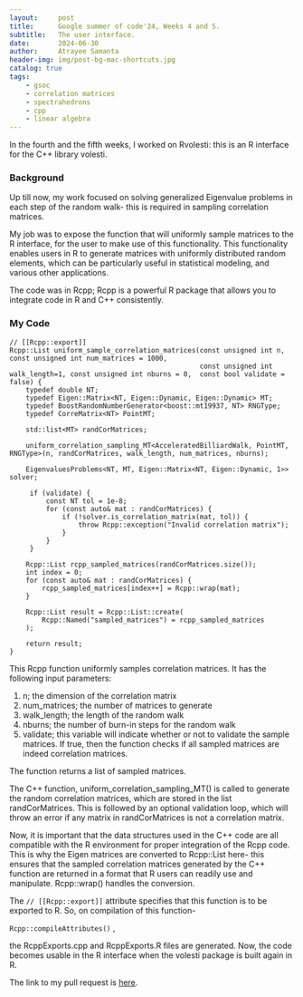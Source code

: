 ```yaml
---
layout:     post
title:      Google summer of code'24, Weeks 4 and 5.
subtitle:   The user interface.
date:       2024-06-30
author:     Atrayee Samanta
header-img: img/post-bg-mac-shortcuts.jpg
catalog: true
tags:
    - gsoc
    - correlation matrices
    - spectrahedrons
    - cpp
    - linear algebra
---
```


In the fourth and the fifth weeks, I worked on Rvolesti: this is an R interface for the C++ library volesti.

### Background

Up till now, my work focused on solving generalized Eigenvalue problems in each step of the random walk- this is required in sampling correlation matrices.

My job was to expose the function that will uniformly sample matrices to the R interface, for the user to make use of this functionality. This functionality enables users in R to generate matrices with uniformly distributed random elements, which can be particularly useful in statistical modeling, and various other applications.

The code was in Rcpp; Rcpp is a powerful R package that allows you to integrate code in R and C++ consistently.

### My Code

```
// [[Rcpp::export]]
Rcpp::List uniform_sample_correlation_matrices(const unsigned int n, const unsigned int num_matrices = 1000,
                                               const unsigned int walk_length=1, const unsigned int nburns = 0,  const bool validate = false) {
    typedef double NT;
    typedef Eigen::Matrix<NT, Eigen::Dynamic, Eigen::Dynamic> MT;
    typedef BoostRandomNumberGenerator<boost::mt19937, NT> RNGType;
    typedef CorreMatrix<NT> PointMT;

    std::list<MT> randCorMatrices;

    uniform_correlation_sampling_MT<AcceleratedBilliardWalk, PointMT, RNGType>(n, randCorMatrices, walk_length, num_matrices, nburns);

    EigenvaluesProblems<NT, MT, Eigen::Matrix<NT, Eigen::Dynamic, 1>> solver;

     if (validate) {
         const NT tol = 1e-8;
         for (const auto& mat : randCorMatrices) {
             if (!solver.is_correlation_matrix(mat, tol)) {
                 throw Rcpp::exception("Invalid correlation matrix");
             }
         }
     } 

    Rcpp::List rcpp_sampled_matrices(randCorMatrices.size());
    int index = 0;
    for (const auto& mat : randCorMatrices) {
        rcpp_sampled_matrices[index++] = Rcpp::wrap(mat);
    }

    Rcpp::List result = Rcpp::List::create(
        Rcpp::Named("sampled_matrices") = rcpp_sampled_matrices
    );

    return result;
}
 ```

This Rcpp function uniformly samples correlation matrices. It has the following input parameters:
1. n; the dimension of the correlation matrix
2. num_matrices; the number of matrices to generate
3. walk_length; the length of the random walk
4. nburns; the number of burn-in steps for the random walk
5. validate; this variable will indicate whether or not to validate the sample matrices. If true, then the function checks if all sampled matrices are indeed correlation matrices.


The function returns a list of sampled matrices.

The C++ function, uniform_correlation_sampling_MT() is called to generate the random correlation matrices, which are stored in the list randCorMatrices. This is followed by an optional validation loop, which will throw an error if any matrix in randCorMatrices is not a correlation matrix.

Now, it is important that the data structures used in the C++ code are all compatible with the R environment for proper integration of the Rcpp code. This is why the Eigen matrices are converted to Rcpp::List here- this ensures that the sampled correlation matrices generated by the C++ function are returned in a format that R users can readily use and manipulate. Rcpp::wrap() handles the conversion.

The ` // [[Rcpp::export]] ` attribute specifies that this function is to be exported to R. So, on compilation of this function-

` Rcpp::compileAttributes() ` ,

the RcppExports.cpp and RcppExports.R files are generated. Now, the code becomes usable in the R interface when the volesti package is built again in R.

The link to my pull request is [here](https://github.com/GeomScale/Rvolesti/pull/26).

